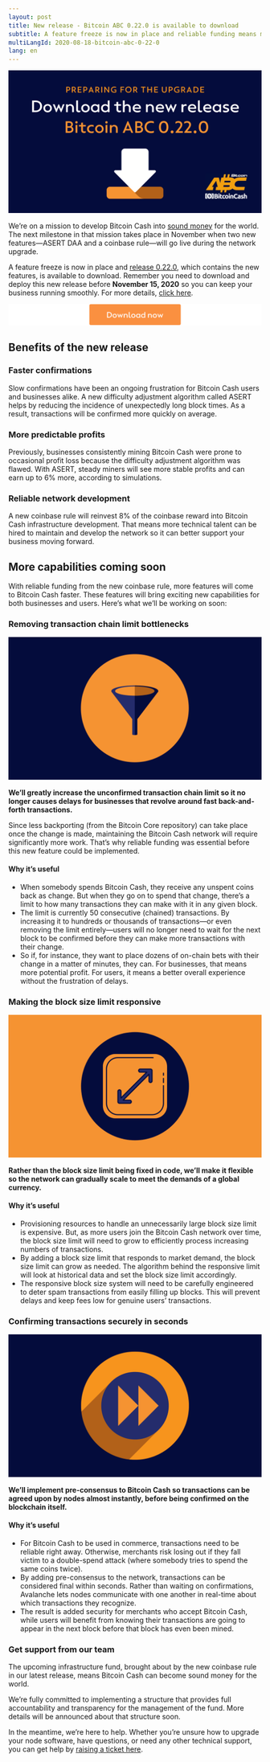 ```yaml
---
layout: post
title: New release - Bitcoin ABC 0.22.0 is available to download
subtitle: A feature freeze is now in place and reliable funding means more business capabilities are coming soon.
multiLangId: 2020-08-18-bitcoin-abc-0-22-0
lang: en
---
```


![Preparing for the Upgrade: Download the new Bitcoin ABC 0.22.0](/img/BitcoinABC-0-22-0.png "Preparing for the Upgrade: Download the new Bitcoin ABC 0.22.0")

We’re on a mission to develop Bitcoin Cash into [sound money](https://www.bitcoincash.org/roadmap.html) for the world. The next milestone in that mission takes place in November when two new features—ASERT DAA and a coinbase rule—will go live during the network upgrade.

A feature freeze is now in place and [release 0.22.0](https://download.bitcoinabc.org/latest/), which contains the new features, is available to download. Remember you need to download and deploy this new release before **November 15, 2020** so you can keep your business running smoothly. For more details, [click here](https://www.bitcoincash.org/upgrade.html).

[![Download Now](/img/Download-now.png "Download Now")](https://download.bitcoinabc.org/latest/)

## Benefits of the new release

### Faster confirmations

Slow confirmations have been an ongoing frustration for Bitcoin Cash users and businesses alike. A new difficulty adjustment algorithm called ASERT helps by reducing the incidence of unexpectedly long block times. As a result, transactions will be confirmed more quickly on average.

### More predictable profits

Previously, businesses consistently mining Bitcoin Cash were prone to occasional profit loss because the difficulty adjustment algorithm was flawed. With ASERT, steady miners will see more stable profits and can earn up to 6% more, according to simulations. 

### Reliable network development

A new coinbase rule will reinvest 8% of the coinbase reward into Bitcoin Cash infrastructure development. That means more technical talent can be hired to maintain and develop the network so it can better support your business moving forward. 

## More capabilities coming soon

With reliable funding from the new coinbase rule, more features will come to Bitcoin Cash faster. These features will bring exciting new capabilities for both businesses and users. Here’s what we’ll be working on soon:

### Removing transaction chain limit bottlenecks

![Remove Bottlenecks](/img/Bottleneck.png "Remove Bottlenecks")

**We’ll greatly increase the unconfirmed transaction chain limit so it no longer causes delays for businesses that revolve around fast back-and-forth transactions.**

Since less backporting (from the Bitcoin Core repository) can take place once the change is made, maintaining the Bitcoin Cash network will require significantly more work. That’s why reliable funding was essential before this new feature could be implemented.

#### Why it’s useful
* When somebody spends Bitcoin Cash, they receive any unspent coins back as change. But when they go on to spend that change, there’s a limit to how many transactions they can make with it in any given block. 
* The limit is currently 50 consecutive (chained) transactions. By increasing it to hundreds or thousands of transactions—or even removing the limit entirely—users will no longer need to wait for the next block to be confirmed before they can make more transactions with their change. 
* So if, for instance, they want to place dozens of on-chain bets with their change in a matter of minutes, they can. For businesses, that means more potential profit. For users, it means a better overall experience without the frustration of delays. 

### Making the block size limit responsive

![Scalable block size limit](/img/Block-size.png "Scalable block size limit")

**Rather than the block size limit being fixed in code, we’ll make it flexible so the network can gradually scale to meet the demands of a global currency.**

#### Why it’s useful
* Provisioning resources to handle an unnecessarily large block size limit is expensive. But, as more users join the Bitcoin Cash network over time, the block size limit will need to grow to efficiently process increasing numbers of transactions.
* By adding a block size limit that responds to market demand, the block size limit can grow as needed. The algorithm behind the responsive limit will look at historical data and set the block size limit accordingly. 
* The responsive block size system will need to be carefully engineered to deter spam transactions from easily filling up blocks. This will prevent delays and keep fees low for genuine users’ transactions.


### Confirming transactions securely in seconds

![Fast transactions](/img/Fast-forward.png "Fast transactions")

**We’ll implement pre-consensus to Bitcoin Cash so transactions can be agreed upon by nodes almost instantly, before being confirmed on the blockchain itself.**

#### Why it’s useful
* For Bitcoin Cash to be used in commerce, transactions need to be reliable right away. Otherwise, merchants risk losing out if they fall victim to a double-spend attack (where somebody tries to spend the same coins twice). 
* By adding pre-consensus to the network, transactions can be considered final within seconds. Rather than waiting on confirmations, Avalanche lets nodes communicate with one another in real-time about which transactions they recognize.
* The result is added security for merchants who accept Bitcoin Cash, while users will benefit from knowing their transactions are going to appear in the next block before that block has even been mined. 


### Get support from our team

The upcoming infrastructure fund, brought about by the new coinbase rule in our latest release, means Bitcoin Cash can become sound money for the world.

We’re fully committed to implementing a structure that provides full accountability and transparency for the management of the fund. More details will be announced about that structure soon.

In the meantime, we’re here to help. Whether you’re unsure how to upgrade your node software, have questions, or need any other technical support, you can get help by [raising a ticket here](https://help.bitcoincash.org/support/home).

